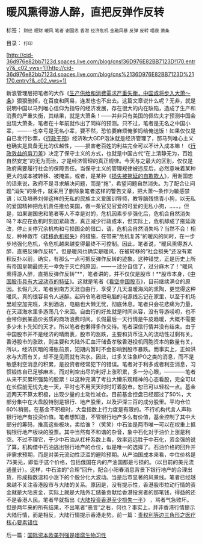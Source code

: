 # 暖风熏得游人醉，直把反弹作反转

标签： `财经` `理财` `暖风` `笔者` `谢国忠` `香港` `经济危机` `金融风暴` `反弹` `反转` `唱衰` `萧条` 

目录： `打印`

[http://cid-36d976e82bb7123d.spaces.live.com/blog/cns!36D976E82BB7123D!170.entry?&_c02_vws=1](http://cid-36d976e82bb7123d.spaces.live.com/blog/cns%2136D976E82BB7123D%21170.entry?&_c02_vws=1)

新浪管理层把笔者的大作《[生产供给和消费需求严重失衡，中国或将步入大萧～条](http://darthvad.blog.sohu.com/117487748.html)》狠狠删掉，在百度和网易，连发也也不出去。这篇文章说什么呢？无非，就是说明中国以马列唯心信仰为指导的经济发展，存在很大的内在缺陷，造成了生产和消费的严重失衡，其结果，就是大萧条！——并非只有美国的佩佐夫才预测中国会出现大萧条，笔者在十年前就作出了同样的预测。只不过，笔者是无名之中国小辈，——－也幸亏是无名小辈，要不然，恐怕要麻烦俺爹妈给俺送饭！如果仅仅是自已发行钞票，《[行政干预](http://blog.sina.com.cn/s/blog_5563a64d0100ci43.html)》经济吹大GDP泡沫就是经济管理了，那马列唯心主义也确实是具备无比的优越性，——损害老百姓的利益完全可以不计入成本嘛！《[行政效益的剪刀差](../../../2009/5/25/行政效益剪刀差和保守主义：公权分立牵制不能减少腐败.md)》决定了保守主义的方式，也就是中国古代“在上清静无为，百姓自然安定”的无为而治，才是经济管理的真正规律。今天与之最大的区别，仅仅是政府需要履行社会的保障责任。当保守主义的管理规律被违反后，必然意味着某种更大的成本被转移、被掩盖。或者，是某种《[损失被拖延的自欺欺人](../../../2009/5/1/赌场必杀技，市场计划经济行政干预之自欺欺人.md)》，用谢国忠的话来说，政府不是寻求解决问题，而是“拖”，希望问题自然消失。为了配合让问题“消失”的条件，就采用了删除象笔者这样的警告文章，把大萧～条作为敏感禁语；以及培养刘仰这样的无私的民族主义爱国训导师，教导脑残愤青小狗，以无私的爱国精神把危机责任推给美国，做一条官见官爱的可爱的无私小狗，……，但是，如果谢国忠和笔者等人不幸是对的，危机因素步步强化后，危机会自然消失吗？本应在危机时刻加紧政改，真正减少行政成本，但实际上，危机却成了拖延政改，停止关停冗余机构和亏损国企的借口，请，危机会自然消失吗？当然不会！相反，种种救市《[转移危机损失](../../../2009/4/7/市场规范，市场干预和财富转移.md)》的措施，在带来“危机复苏”的暖风的同时，在一步步地强化危机，令危机越来越变得最终不可控制。因此，笔者说，“暖风熏得游人醉，直把反弹作反转”。但是暖风也确实是暖风，在被转移的“社会损失”还没有累积反扑以前，确实，有那么一点可把反弹作反转的迹象。这种错觉，正是历史上所有帝国皇朝最终无一幸免于灭亡的原因，——－过分自信了，过分麻木了！“暖风熏得游人醉，直把反弹作反转”**，笔者讲的，并不仅仅是股市！**股市本身，《[中国股市具有大波动市的特征](../../../2007/9/1/中国股市是一个形成最大差价为目的的波段行情的市场.md)》。这就是笔者《[看空中国股市](http://blog.sina.com.cn/s/blog_5563a64d010009pl.html)》，目前继续满仓的原因。长假几天，笔者到南方天涯自由行，享受了几天温暖海风的熏陶，更觉得这种暖风，真的很容易令人迷醉。起码令笔者把电脑的电源线忘记在家里，以至于机场里趁空加完班，未到酒店，电脑也大懒无忧，彻底休息。笔者只会花悲痛为力量，在天涯海水里多游荡几个来回。自由行的好处就是时间从容，没有导游唠叨，也不会带你到某高价劣质的商场浪费时间。长假最后一天行情是牛皮趋暖，大概不需要多少未卜先知的天才。所以笔者也懒得多作交待。笔者深信行情并没有结束。由于中国股市并不是经济的晴雨表，股市的涨跌，主要和货币注入的流动性过剩有关。香港股市的涨跌，则主要和大陆外汇血汗储备孝敬香港投机同胞资本的数量有关，所以，经济灰暗的滞胀前景，短期内暂时不会影响到股市暴跌。而事实上，正如洪水与大雨有关，却不是见雨就有洪水。因此，过多关注象IPO之类的消息，而不是敏感利空消息的积累，是投资者经常犯下的错误。笔者对于利多或者利空消息，习惯锻炼自已足够麻木，而对利空出尽的利好上涨积累，多一分心眼，————笔者从来不买累积强势的股票！以这种充满了考拉大懒乐观精神的心态看股，完全可以在长假前无忧先走一天，平时也不用天天时时盯着股市。恕已可以轻松一点。基金近两天不算太积极，出现少量的主动性减仓。目前基金控盘已经超过了50%，大部分集中在大盘股特别是银行、地产股里，以及沪深三百的成分股里。平均仓位60%稍弱。在基金不积极时，大盘指数上行力度是有限的。不行机构代言人声称银行地产有投资价值。笔者想知道，不管银行地产多么有价值，基金控制了其中大部分的筹码，推高这些板块，卖给谁？（笑笑）中石油是两市唯一可以在权重上抵销银行地产板块的股票。其中当然有不和谐的杂音，象中石化对于油价上涨是利空。不过不理它，于少中石油从杠杆系数上看，效率远远胜于中石化，资金强的说了算，机构借中石油逃出银行地产的仓位，似是唯一的选择了。石油价格的回升并非需求预期，而是对美元流动性泛滥的避险预期。从产油国成本来看，中位价格是75美元，即低于这个价格，包括俄国在内的产油国都是亏损的。（以目前的美元流通量计）。这样，中石油的“合理”回升，配合小阳春消息背景下银行地产的合理出货，形成指数温和小涨下的个股分化大波动。当是后市显著的风景线。笔者已经越来越不关注香港股市与大陆的关系。原因是，没有提示性，香港股市拉动行情的资金就是大陆资金，实际上就是大陆外汇储备贡献给香港投资者的那笔钱，得益的还不是香港人民。笔者早就指出《[大陆投资香港至少损失一半](../../../2009/1/15/大陆外汇储备在香港投资国企股将至少损失一半.md)》
，骂者气急败坏。但是两年来的所有结果，不出笔者“恶言”之右，何也？事实上，并非香港行情提示大陆行情，而是相反，大陆行情提示香港走势。前一篇：[责权利等边三角形之医疗核心要素错位](../../../2009/5/26/责权利等边三角形之医疗核心要素错位.md)

后一篇：[国际资本欧美列强是嗜腐生物习性](../../../2009/5/30/国际资本欧美列强是嗜腐生物习性.md)